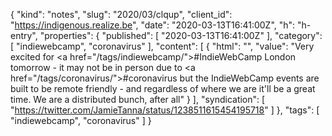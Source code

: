 {
  "kind": "notes",
  "slug": "2020/03/clqup",
  "client_id": "https://indigenous.realize.be",
  "date": "2020-03-13T16:41:00Z",
  "h": "h-entry",
  "properties": {
    "published": [
      "2020-03-13T16:41:00Z"
    ],
    "category": [
      "indiewebcamp",
      "coronavirus"
    ],
    "content": [
      {
        "html": "",
        "value": "Very excited for <a href=\"/tags/indiewebcamp/\">#IndieWebCamp</a> London tomorrow - it may not be in person due to <a href=\"/tags/coronavirus/\">#coronavirus</a> but the IndieWebCamp events are built to be remote friendly - and regardless of where we are it'll be a great time. We are a distributed bunch, after all"
      }
    ],
    "syndication": [
      "https://twitter.com/JamieTanna/status/1238511615454195718"
    ]
  },
  "tags": [
    "indiewebcamp",
    "coronavirus"
  ]
}
